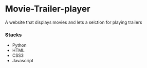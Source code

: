 # Movie-Trailer-player
A website that displays movies and lets a selction for playing trailers

### Stacks
* Python
* HTML
* CSS3
* Javascript
